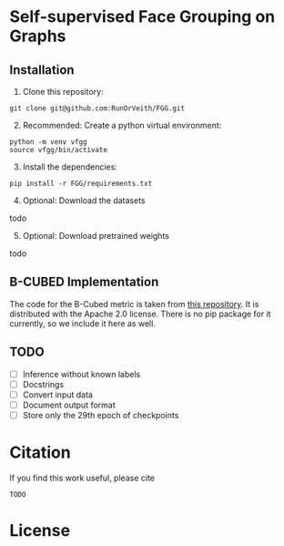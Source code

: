 # Self-supervised Face Grouping on Graphs

## Installation

1. Clone this repository:
```
git clone git@github.com:RunOrVeith/FGG.git
```
2. Recommended: Create a python virtual environment:
```
python -m venv vfgg
source vfgg/bin/activate
```
3. Install the dependencies:
```
pip install -r FGG/requirements.txt
```
4. Optional: Download the datasets

todo

5. Optional: Download pretrained weights

todo

## B-CUBED Implementation

The code for the B-Cubed metric is taken from [this repository](https://github.com/m-wiesner/BCUBED).
It is distributed with the Apache 2.0 license.
There is no pip package for it currently, so we include it here as well.

## TODO


- [ ] Inference without known labels
- [ ] Docstrings
- [ ] Convert input data
- [ ] Document output format
- [ ] Store only the 29th epoch of checkpoints

# Citation

If you find this work useful, please cite

```
TODO
```

# License
